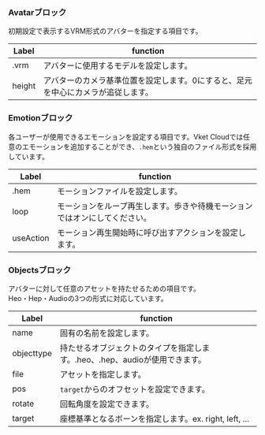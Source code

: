 ### Avatarブロック
初期設定で表示するVRM形式のアバターを指定する項目です。

|  Label |  function  |
| ----   | ---- |
|  .vrm | アバターに使用するモデルを設定します。 |
|  height  | アバターのカメラ基準位置を設定します。0にすると、足元を中心にカメラが追従します。 |

### Emotionブロック
各ユーザーが使用できるエモーションを設定する項目です。Vket Cloudでは任意のエモーションを追加することができ、`.hem`という独自のファイル形式を採用しています。

|  Label |  function  |
| ----   | ---- |
| .hem | モーションファイルを設定します。 |
| loop | モーションをループ再生します。歩きや待機モーションではオンにしてください。 |
| useAction | モーション再生開始時に呼び出すアクションを設定します。 |

### Objectsブロック
アバターに対して任意のアセットを持たせるための項目です。  
Heo・Hep・Audioの3つの形式に対応しています。

|  Label |  function  |
| ----   | ---- |
| name | 固有の名前を設定します。 |
| objecttype | 持たせるオブジェクトのタイプを指定します。.heo、.hep、audioが使用できます。 |
| file | アセットを指定します。 |
| pos | `target`からのオフセットを設定できます。 |
| rotate | 回転角度を設定できます。 |
| target | 座標基準となるボーンを指定します。ex. right, left, ... |